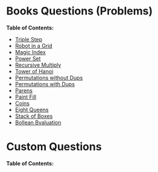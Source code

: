 # Books Questions (Problems)
**Table of Contents:**
 
  * [Triple Step](/src/Recursion%20and%20DP/Triple%20Step/Triple%20Step.md)
  * [Robot in a Grid](/src/Recursion%20and%20DP/Robot%20in%20a%20Grid/Robot%20in%20a%20Grid.md)
  * [Magic Index](/src/Recursion%20and%20DP/Magic%20Index/Magic%20Index.md)
  * [Power Set](/src/Recursion%20and%20DP/Power%20Set/Power%20Set.md)
  * [Recursive Multiply](/src/Recursion%20and%20DP/Recursive%20Multiply/Recursive%20Multiply.md)
  * [Tower of Hanoi](/src/Recursion%20and%20DP/Tower%20of%20Hanoi/Tower%20of%20Hanoi.md)
  * [Permutations without Dups](/src/Recursion%20and%20DP/Permutations%20without%20Dups/Permutations%20without%20Dups.md)
  * [Permutations with Dups](/src/Recursion%20and%20DP/Permutations%20with%20Dups/Permutations%20with%20Dups.md)
  * [Parens](/src/Recursion%20and%20DP/Parens/Parens.md)
  * [Paint Fill](/src/Recursion%20and%20DP/Paint%20Fill/Paint%20Fill.md)
  * [Coins](/src/Recursion%20and%20DP/Coins/Coins.md)
  * [Eight Queens](/src/Recursion%20and%20DP/Eight%20Queens/Eight%20Queens.md)
  * [Stack of Boxes](/src/Recursion%20and%20DP/Stack%20of%20Boxes/Stack%20of%20Boxes.md)
  * [Bollean Bvaluation](/src/Recursion%20and%20DP/Bollean%20Bvaluation/Bollean%20Bvaluation.md)
  
# Custom Questions
**Table of Contents:**
